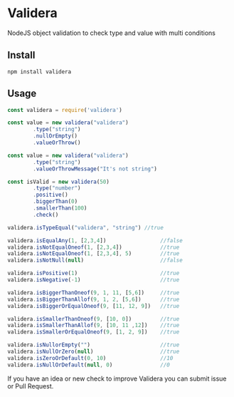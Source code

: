 # Validera

NodeJS object validation to check type and value with multi conditions

## Install

```npm
npm install validera
```

## Usage

```javascript
const validera = require('validera')
```

```javascript
const value = new validera("validera")
        .type("string")
        .nullOrEmpty()
        .valueOrThrow()
```

```javascript
const value = new validera("validera")
        .type("string")
        .valueOrThrowMessage("It's not string")
```

```javascript                    
const isValid = new validera(50)
        .type("number")
        .positive()
        .biggerThan(0)
        .smallerThan(100)
        .check()   
```            

```javascript
validera.isTypeEqual("validera", "string") //true

validera.isEqualAny(1, [2,3,4])                 //false
validera.isNotEqualOneof(1, [2,3,4])            //true
validera.isNotEqualOneof(1, [2,3,4], 5)         //true
validera.isNotNull(null)                        //false

validera.isPositive(1)                          //true
validera.isNegative(-1)                         //true

validera.isBiggerThanOneof(9, 1, 11, [5,6])     //true
validera.isBiggerThanAllof(9, 1, 2, [5,6])      //true
validera.isBiggerOrEqualOneof(9, [11, 12, 9])   //true

validera.isSmallerThanOneof(9, [10, 0])         //true
validera.isSmallerThanAllof(9, [10, 11 ,12])    //true
validera.isSmallerOrEqualOneof(9, [1, 2, 9])    //true

validera.isNullorEmpty("")                      //true
validera.isNullOrZero(null)                     //true 
validera.isZeroOrDefault(0, 10)                 //10
validera.isNullOrDefault(null, 0)               //0
```

If you have an idea or new check to improve Validera you can submit issue or Pull Request.